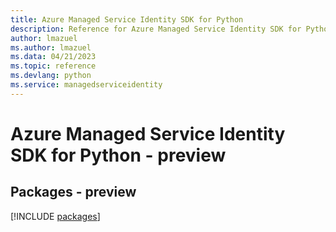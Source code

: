 ```yaml
---
title: Azure Managed Service Identity SDK for Python
description: Reference for Azure Managed Service Identity SDK for Python
author: lmazuel
ms.author: lmazuel
ms.data: 04/21/2023
ms.topic: reference
ms.devlang: python
ms.service: managedserviceidentity
---
```

# Azure Managed Service Identity SDK for Python - preview
## Packages - preview
[!INCLUDE [packages](managed-service-identity-index.md)]